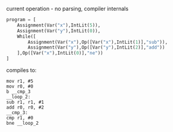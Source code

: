 current operation - no parsing, compiler internals
```python
program = [
    Assignment(Var("x"),IntLit(5)),
    Assignment(Var("y"),IntLit(0)),
    While([
        Assignment(Var("x"),Op([Var("x"),IntLit(1)],"sub")),
        Assignment(Var("y"),Op([Var("y"),IntLit(2)],"add"))
    ],Op([Var("x"),IntLit(0)],"ne"))
]
```
compiles to:
```x86asm
mov r1, #5
mov r0, #0
b __cmp_3
__loop_2:
sub r1, r1, #1
add r0, r0, #2
__cmp_3:
cmp r1, #0
bne __loop_2
```